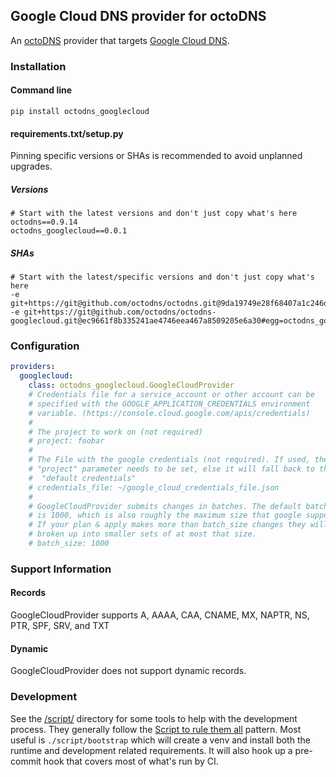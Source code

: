 ## Google Cloud DNS provider for octoDNS

An [octoDNS](https://github.com/octodns/octodns/) provider that targets [Google Cloud DNS](https://cloud.google.com/dns).

### Installation

#### Command line

```
pip install octodns_googlecloud
```

#### requirements.txt/setup.py

Pinning specific versions or SHAs is recommended to avoid unplanned upgrades.

##### Versions

```
# Start with the latest versions and don't just copy what's here
octodns==0.9.14
octodns_googlecloud==0.0.1
```

##### SHAs

```
# Start with the latest/specific versions and don't just copy what's here
-e git+https://git@github.com/octodns/octodns.git@9da19749e28f68407a1c246dfdf65663cdc1c422#egg=octodns
-e git+https://git@github.com/octodns/octodns-googlecloud.git@ec9661f8b335241ae4746eea467a8509205e6a30#egg=octodns_googlecloud
```

### Configuration

```yaml
providers:
  googlecloud:
    class: octodns_googlecloud.GoogleCloudProvider
    # Credentials file for a service_account or other account can be
    # specified with the GOOGLE_APPLICATION_CREDENTIALS environment
    # variable. (https://console.cloud.google.com/apis/credentials)
    #
    # The project to work on (not required)
    # project: foobar
    #
    # The File with the google credentials (not required). If used, the
    # "project" parameter needs to be set, else it will fall back to the
    #  "default credentials"
    # credentials_file: ~/google_cloud_credentials_file.json
    #
    # GoogleCloudProvider submits changes in batches. The default batch size
    # is 1000, which is also roughly the maximum size that google supports.
    # If your plan & apply makes more than batch_size changes they will be
    # broken up into smaller sets of at most that size.
    # batch_size: 1000
```

### Support Information

#### Records

GoogleCloudProvider supports A, AAAA, CAA, CNAME, MX, NAPTR, NS, PTR, SPF, SRV, and TXT

#### Dynamic

GoogleCloudProvider does not support dynamic records.

### Development

See the [/script/](/script/) directory for some tools to help with the development process. They generally follow the [Script to rule them all](https://github.com/github/scripts-to-rule-them-all) pattern. Most useful is `./script/bootstrap` which will create a venv and install both the runtime and development related requirements. It will also hook up a pre-commit hook that covers most of what's run by CI.
